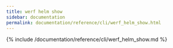 ```yaml
---
title: werf helm show
sidebar: documentation
permalink: documentation/reference/cli/werf_helm_show.html
---
```


{% include /documentation/reference/cli/werf_helm_show.md %}
